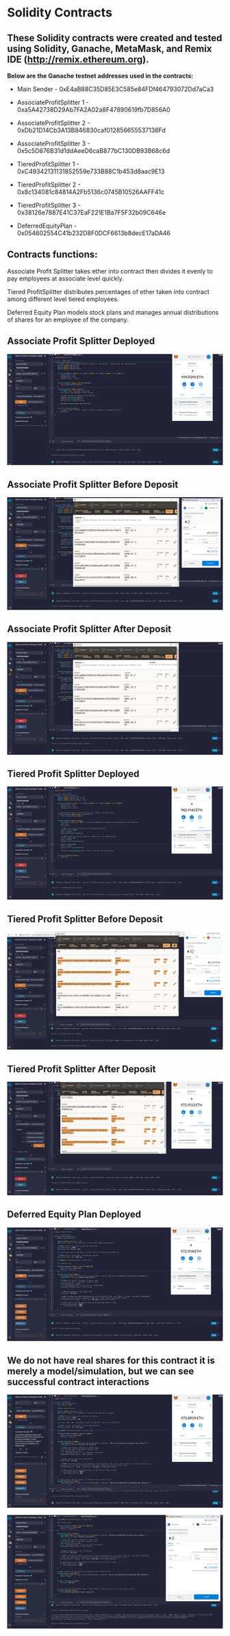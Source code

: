 # Solidity Contracts

## These Solidity contracts were created and tested using Solidity, Ganache, MetaMask, and Remix IDE (http://remix.ethereum.org).

<strong>Below are the Ganache testnet addresses used in the contracts:</strong>

* Main Sender - 0xE4aB88C35D85E3C585e84FDf464793072Dd7aCa3

* AssociateProfitSplitter 1 - 0xa5A42738D29Ab7FA2A02a8F47890619fb7D856A0
* AssociateProfitSplitter 2 - 0xDb21D14Cb3A13B846830caf012856655537138Fd
* AssociateProfitSplitter 3 - 0x5c5D876B31d1ddAeeD6caB877bC130DB93B68c6d

* TieredProfitSplitter 1 - 0xC49342131131852559e733B88C1b453d8aac9E13
* TieredProfitSplitter 2 - 0x8c134081c84814A2Fb5136c0745B10526AAFF41c
* TieredProfitSplitter 3 - 0x38126e7887E41C37EaF221E1Ba7F5F32b09C646e

* DeferredEquityPlan - 0x054602554C41b232D8F0DCF6613b8decE17aDA46

## Contracts functions:

Associate Profit Splitter takes ether into contract then divides it evenly to pay employees at associate level quickly.

Tiered ProfitSplitter distributes percentages of ether taken into contract among different level tiered employees.

Deferred Equity Plan models stock plans and manages annual distributions of shares for an employee of the company.

## Associate Profit Splitter Deployed
![alt text](https://github.com/chrislbryant/Blockchain/blob/main/Simple%20Solidity%20Contracts/Images/AssociateProfitSplitterDeployed.PNG)


## Associate Profit Splitter Before Deposit
![alt text](https://github.com/chrislbryant/Blockchain/blob/main/Simple%20Solidity%20Contracts/Images/AssociateProfitSplitterBeforeDeposit.PNG)


## Associate Profit Splitter After Deposit
![alt text](https://github.com/chrislbryant/Blockchain/blob/main/Simple%20Solidity%20Contracts/Images/AssociateProfitSplitterAfterDeposit.PNG)


## Tiered Profit Splitter Deployed
![alt text](https://github.com/chrislbryant/Blockchain/blob/main/Simple%20Solidity%20Contracts/Images/TieredProfitSplitterDeployed.PNG)


## Tiered Profit Splitter Before Deposit
![alt text](https://github.com/chrislbryant/Blockchain/blob/main/Simple%20Solidity%20Contracts/Images/TieredProfitSplitterBeforeDeposit.PNG)


## Tiered Profit Splitter After Deposit
![alt text](https://github.com/chrislbryant/Blockchain/blob/main/Simple%20Solidity%20Contracts/Images/TieredProfitSplitterAfterDeposit.PNG)


## Deferred Equity Plan Deployed
![alt text](https://github.com/chrislbryant/Blockchain/blob/main/Simple%20Solidity%20Contracts/Images/DeferredEquityPlanDeployed.PNG)


## We do not have real shares for this contract it is merely a model/simulation, but we can see successful contract interactions
![alt text](https://github.com/chrislbryant/Blockchain/blob/main/Simple%20Solidity%20Contracts/Images/DeferredEquityPlanContractInteraction.PNG)

![alt text](https://github.com/chrislbryant/Blockchain/blob/main/Simple%20Solidity%20Contracts/Images/DefrerredEquityPlanFastForward.PNG)